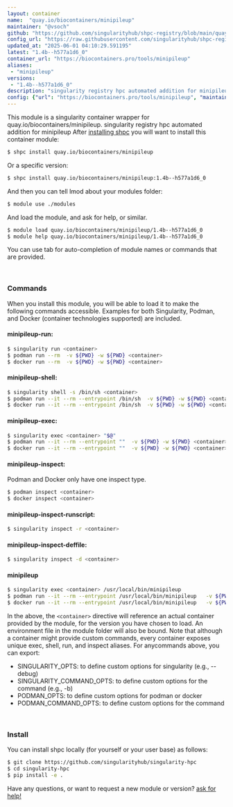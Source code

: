 ```yaml
---
layout: container
name:  "quay.io/biocontainers/minipileup"
maintainer: "@vsoch"
github: "https://github.com/singularityhub/shpc-registry/blob/main/quay.io/biocontainers/minipileup/container.yaml"
config_url: "https://raw.githubusercontent.com/singularityhub/shpc-registry/main/quay.io/biocontainers/minipileup/container.yaml"
updated_at: "2025-06-01 04:10:29.591195"
latest: "1.4b--h577a1d6_0"
container_url: "https://biocontainers.pro/tools/minipileup"
aliases:
 - "minipileup"
versions:
 - "1.4b--h577a1d6_0"
description: "singularity registry hpc automated addition for minipileup"
config: {"url": "https://biocontainers.pro/tools/minipileup", "maintainer": "@vsoch", "description": "singularity registry hpc automated addition for minipileup", "latest": {"1.4b--h577a1d6_0": "sha256:bb73a6029a50848f8552aef3b3cd6f8200108fc6b368b77760df877eaa3dc175"}, "tags": {"1.4b--h577a1d6_0": "sha256:bb73a6029a50848f8552aef3b3cd6f8200108fc6b368b77760df877eaa3dc175"}, "docker": "quay.io/biocontainers/minipileup", "aliases": {"minipileup": "/usr/local/bin/minipileup"}}
---
```


This module is a singularity container wrapper for quay.io/biocontainers/minipileup.
singularity registry hpc automated addition for minipileup
After [installing shpc](#install) you will want to install this container module:


```bash
$ shpc install quay.io/biocontainers/minipileup
```

Or a specific version:

```bash
$ shpc install quay.io/biocontainers/minipileup:1.4b--h577a1d6_0
```

And then you can tell lmod about your modules folder:

```bash
$ module use ./modules
```

And load the module, and ask for help, or similar.

```bash
$ module load quay.io/biocontainers/minipileup/1.4b--h577a1d6_0
$ module help quay.io/biocontainers/minipileup/1.4b--h577a1d6_0
```

You can use tab for auto-completion of module names or commands that are provided.

<br>

### Commands

When you install this module, you will be able to load it to make the following commands accessible.
Examples for both Singularity, Podman, and Docker (container technologies supported) are included.

#### minipileup-run:

```bash
$ singularity run <container>
$ podman run --rm  -v ${PWD} -w ${PWD} <container>
$ docker run --rm  -v ${PWD} -w ${PWD} <container>
```

#### minipileup-shell:

```bash
$ singularity shell -s /bin/sh <container>
$ podman run --it --rm --entrypoint /bin/sh  -v ${PWD} -w ${PWD} <container>
$ docker run --it --rm --entrypoint /bin/sh  -v ${PWD} -w ${PWD} <container>
```

#### minipileup-exec:

```bash
$ singularity exec <container> "$@"
$ podman run --it --rm --entrypoint ""  -v ${PWD} -w ${PWD} <container> "$@"
$ docker run --it --rm --entrypoint ""  -v ${PWD} -w ${PWD} <container> "$@"
```

#### minipileup-inspect:

Podman and Docker only have one inspect type.

```bash
$ podman inspect <container>
$ docker inspect <container>
```

#### minipileup-inspect-runscript:

```bash
$ singularity inspect -r <container>
```

#### minipileup-inspect-deffile:

```bash
$ singularity inspect -d <container>
```


#### minipileup

```bash
$ singularity exec <container> /usr/local/bin/minipileup
$ podman run --it --rm --entrypoint /usr/local/bin/minipileup   -v ${PWD} -w ${PWD} <container> -c " $@"
$ docker run --it --rm --entrypoint /usr/local/bin/minipileup   -v ${PWD} -w ${PWD} <container> -c " $@"
```



In the above, the `<container>` directive will reference an actual container provided
by the module, for the version you have chosen to load. An environment file in the
module folder will also be bound. Note that although a container
might provide custom commands, every container exposes unique exec, shell, run, and
inspect aliases. For anycommands above, you can export:

 - SINGULARITY_OPTS: to define custom options for singularity (e.g., --debug)
 - SINGULARITY_COMMAND_OPTS: to define custom options for the command (e.g., -b)
 - PODMAN_OPTS: to define custom options for podman or docker
 - PODMAN_COMMAND_OPTS: to define custom options for the command

<br>

### Install

You can install shpc locally (for yourself or your user base) as follows:

```bash
$ git clone https://github.com/singularityhub/singularity-hpc
$ cd singularity-hpc
$ pip install -e .
```

Have any questions, or want to request a new module or version? [ask for help!](https://github.com/singularityhub/singularity-hpc/issues)